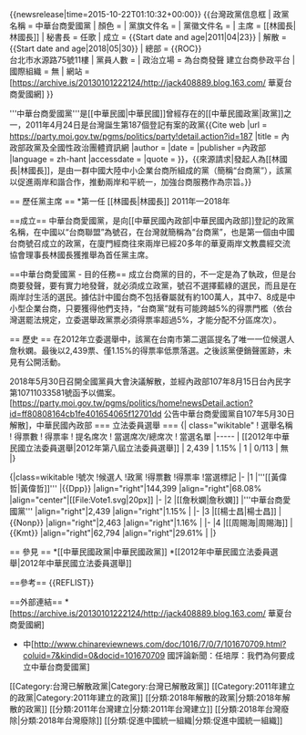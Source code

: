 {{newsrelease|time=2015-10-22T01:10:32+00:00}}
{{台灣政黨信息框
| 政黨名稱 = 中華台商愛國黨
| 顏色 = 
| 黨旗文件名 =
| 黨徽文件名 = 
| 主席 = [[林國長|林國長]]
| 秘書長 = 任歌
| 成立 = {{Start date and age|2011|04|23}}
| 解散 = {{Start date and age|2018|05|30}}
| 總部 = {{ROC}}<br/>台北市水源路75號11樓
| 黨員人數 = 
| 政治立場 = 為台商發聲 建立台商參政平台
| 國際組織 = 無
| 網站 = [https://archive.is/20130101222124/http://jack408889.blog.163.com/ 華夏台商愛國網]
}}

'''中華台商愛國黨'''是[[中華民國|中華民國]]曾經存在的[[中華民國政黨|政黨]]之一，2011年4月24日是台灣誕生第187個登記有案的政黨<ref>{{Cite web |url = https://party.moi.gov.tw/pgms/politics/party!detail.action?id=187 |title = 內政部政黨及全國性政治團體資訊網 |author =  |date =  |publisher =內政部 |language = zh-hant |accessdate =  |quote = }}</ref>，{{來源請求|發起人為[[林國長|林國長]]，是由一群中國大陸中小企業台商所組成的黨（簡稱“台商黨”），該黨以促進兩岸和諧合作，推動兩岸和平統一，加強台商服務作為宗旨。}}

== 歷任黨主席 ==
*第一任 [[林國長|林國長]] 2011年—2018年

==成立==
中華台商愛國黨，是向[[中華民國內政部|中華民國內政部]]登記的政黨名稱，在中國以“台商聯盟”為號召，在台灣就簡稱為“台商黨”，也是第一個由中國台商號召成立的政黨，在廈門經商往來兩岸已經20多年的華夏兩岸文教農經交流協會理事長林​​國長獲推舉為首任黨主席。

==中華台商愛國黨 - 目的任務==
成立台商黨的目的，不一定是為了執政，但是台商要發聲，要有實力地發聲，就必須成立政黨，號召不選擇藍綠的選民，而且是在兩岸討生活的選民。據估計中國台商不包括眷屬就有約100萬人，其中7、8成是中小型企業台商，只要獲得他們支持，“台商黨”就有可能跨越5%的得票門檻（依台灣選罷法規定，立委選舉政黨票必須得票率超過5%，才能分配不分區席次）。

== 歷史 ==
在2012年立委選舉中，該黨在台南市第二選區提名了唯一一位候選人詹秋嫻。最後以2,439票、僅1.15%的得票率低票落選。之後該黨便銷聲匿跡，未見有公開活動。

2018年5月30日召開全國黨員大會決議解散，並經內政部107年8月15日台內民字第10711033581號函予以備案。<ref>[https://party.moi.gov.tw/pgms/politics/home!newsDetail.action?id=ff80808164cb1fe401654065f12701dd 公告中華台商愛國黨自107年5月30日解散]，中華民國內政部</ref>
=== 立法委員選舉 ===
{| class="wikitable"
! 選舉名稱
! 得票數
! 得票率
! 提名席次
! 當選席次/總席次
! 當選名單
|-----
| [[2012年中華民國立法委員選舉|2012年第八屆立法委員選舉]]
| 2,439
| 1.15%
| 1
| 0/113
| 無
|}

{|class=wikitable
!號次
!候選人
!政黨
!得票數
!得票率
!當選標記
|-
|1
|'''[[黃偉哲|黃偉哲]]'''
|{{Dpp}}
|align="right"|144,399
|align="right"|68.08%
|align="center"|[[File:Vote1.svg|20px]]
|-
|2
|[[詹秋嫻|詹秋嫻]]
|'''中華台商愛國黨'''
|align="right"|2,439
|align="right"|1.15%
| 
|-
|3
|[[楊士昌|楊士昌]]
|{{Nonp}}
|align="right"|2,463
|align="right"|1.16%
|
|-
|4
|[[周賜海|周賜海]]
|{{Kmt}}
|align="right"|62,794
|align="right"|29.61%
|
|}

== 參見 ==
*[[中華民國政黨|中華民國政黨]]
*[[2012年中華民國立法委員選舉|2012年中華民國立法委員選舉]]

==參考==
{{REFLIST}}

==外部連結==
*[https://archive.is/20130101222124/http://jack408889.blog.163.com/ 華夏台商愛國網]
* 中[http://www.chinareviewnews.com/doc/1016/7/0/7/101670709.html?coluid=7&kindid=0&docid=101670709 國評論新聞：任培厚：我們為何要成立中華台商愛國黨]


[[Category:台灣已解散政黨|Category:台灣已解散政黨]]
[[Category:2011年建立的政黨|Category:2011年建立的政黨]]
[[分類:2018年解散的政黨|分類:2018年解散的政黨]]
[[分類:2011年台灣建立|分類:2011年台灣建立]]
[[分類:2018年台灣廢除|分類:2018年台灣廢除]]
[[分類:促進中國統一組織|分類:促進中國統一組織]]